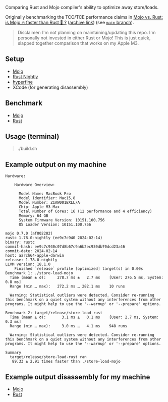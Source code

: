 Comparing Rust and Mojo compiler's ability to optimize away store/loads.

Originally benchmarking the TCO/TCE performance claims in [Mojo vs. Rust: is Mojo 🔥 faster than Rust 🦀 ?](https://www.modular.com/blog/mojo-vs-rust-is-mojo-faster-than-rust) ([archive link](https://web.archive.org/web/20240215183318/https://www.modular.com/blog/mojo-vs-rust-is-mojo-faster-than-rust)) (see [`main` branch](https://github.com/peterwmwong/mojobench/tree/main)).

> Disclaimer: I'm not planning on maintaining/updating this repo. I'm personally not invested in either Rust or Mojo! This is just quick, slapped together comparison that works on my Apple M3.

## Setup

- [Mojo](https://developer.modular.com/download)
- [Rust Nightly](https://www.rust-lang.org/tools/install)
- [hyperfine](https://github.com/sharkdp/hyperfine?tab=readme-ov-file#with-cargo-linux-macos-windows)
- XCode (for generating disassembly)

## Benchmark

- [Mojo](./src/store-load-mojo.mojo)
- [Rust](./src/bin/store-load-rust.rs)

## Usage (terminal)

> ./build.sh

## Example output on my machine

```
Hardware:

    Hardware Overview:

      Model Name: MacBook Pro
      Model Identifier: Mac15,8
      Model Number: Z1AW001BXLL/A
      Chip: Apple M3 Max
      Total Number of Cores: 16 (12 performance and 4 efficiency)
      Memory: 64 GB
      System Firmware Version: 10151.100.756
      OS Loader Version: 10151.100.756

mojo 0.7.0 (af002202)
rustc 1.78.0-nightly (ee9c7c940 2024-02-14)
binary: rustc
commit-hash: ee9c7c940c07d8b67c9a6b2ec930db70dcd23a46
commit-date: 2024-02-14
host: aarch64-apple-darwin
release: 1.78.0-nightly
LLVM version: 18.1.0
    Finished `release` profile [optimized] target(s) in 0.00s
Benchmark 1: ./store-load-mojo
  Time (mean ± σ):     278.7 ms ±   2.7 ms    [User: 276.5 ms, System: 0.8 ms]
  Range (min … max):   272.2 ms … 282.1 ms    10 runs
 
  Warning: Statistical outliers were detected. Consider re-running this benchmark on a quiet system without any interferences from other programs. It might help to use the '--warmup' or '--prepare' options.
 
Benchmark 2: target/release/store-load-rust
  Time (mean ± σ):       3.1 ms ±   0.1 ms    [User: 2.7 ms, System: 0.3 ms]
  Range (min … max):     3.0 ms …   4.1 ms    948 runs
 
  Warning: Statistical outliers were detected. Consider re-running this benchmark on a quiet system without any interferences from other programs. It might help to use the '--warmup' or '--prepare' options.
 
Summary
  target/release/store-load-rust ran
   89.33 ± 2.91 times faster than ./store-load-mojo
```

## Example output disassembly for my machine

- [Mojo](./disasm/store-load-mojo.txt)
- [Rust](./disasm/store-load-rust.txt)
